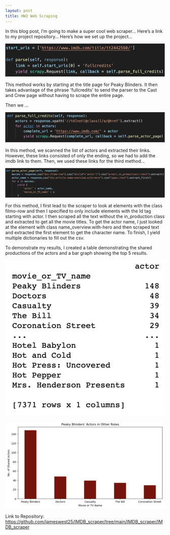 ```yaml
---
layout: post
title: HW2 Web Scraping
---
```

In this blog post, I’m going to make a super cool web scraper… Here’s a link to my project repository… Here’s how we set up the project…

![](https://github.com/jameswest25/IMDB_scraper/blob/main/IMDB_scraper/IMDB_scraper/Pictures/Screen%20Shot%202022-05-04%20at%207.40.26%20PM.png?raw=true)

This method works by starting at the title page for Peaky Blinders. It then takes advantage of the phrase 'fullcredits' to send the parser to the Cast and Crew page without having to scrape the entire page.

Then we ... 

![](https://github.com/jameswest25/IMDB_scraper/blob/main/IMDB_scraper/IMDB_scraper/Pictures/Screen%20Shot%202022-05-04%20at%207.40.33%20PM.png?raw=true)

In this method, we scanned the list of actors and extracted their links. However, these links consisted of only the ending, so we had to add the imdb link to them. Then, we used these links for the third method...

![](https://github.com/jameswest25/IMDB_scraper/blob/main/IMDB_scraper/IMDB_scraper/Pictures/Screen%20Shot%202022-05-04%20at%207.40.55%20PM.png?raw=true)

For this method, I first lead to the scraper to look at elements with the class filmo-row and then I specified to only include elements with the Id tag starting with actor. I then scraped all the text without the in_production class and extracted to get all the movie titles. To get the actor name, I just looked at the element with class name_overview.with-hero and then scraped text and extracted the first element to get the character name. To finish, I yield multiple dictionaries to fill out the csv. 

To demonstrate my results, I created a table demonstrating the shared productions of the actors and a bar graph showing the top 5 results.

![](https://github.com/jameswest25/IMDB_scraper/blob/main/IMDB_scraper/IMDB_scraper/Pictures/Screen%20Shot%202022-05-04%20at%207.38.43%20PM.png?raw=true)

![](https://github.com/jameswest25/IMDB_scraper/blob/main/IMDB_scraper/IMDB_scraper/Pictures/Screen%20Shot%202022-05-04%20at%207.38.35%20PM.png?raw=true)

Link to Repository: https://github.com/jameswest25/IMDB_scraper/tree/main/IMDB_scraper/IMDB_scraper